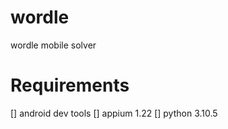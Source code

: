 # wordle
wordle mobile solver

# Requirements
[] android dev tools
[] appium 1.22
[] python 3.10.5

